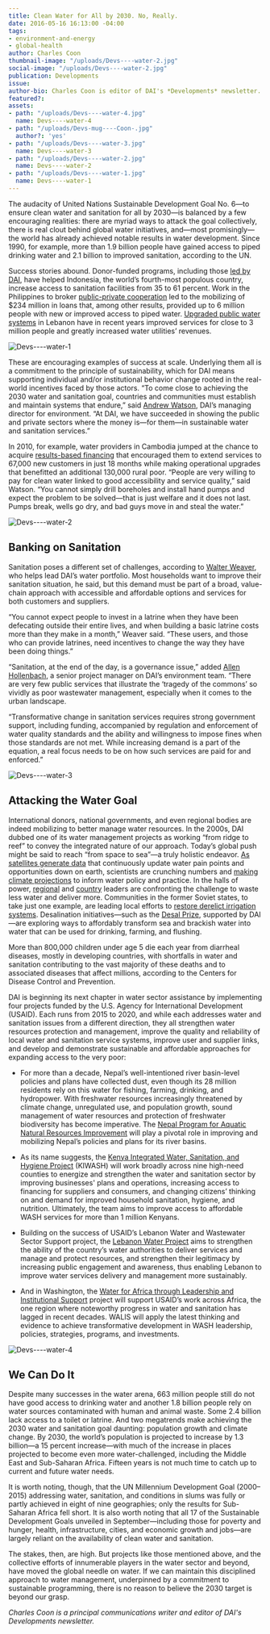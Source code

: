 ```yaml
---
title: Clean Water for All by 2030. No, Really.
date: 2016-05-16 16:13:00 -04:00
tags:
- environment-and-energy
- global-health
author: Charles Coon
thumbnail-image: "/uploads/Devs----water-2.jpg"
social-image: "/uploads/Devs----water-2.jpg"
publication: Developments
issue: 
author-bio: Charles Coon is editor of DAI's *Developments* newsletter.
featured?: 
assets:
- path: "/uploads/Devs----water-4.jpg"
  name: Devs----water-4
- path: "/uploads/Devs-mug----Coon-.jpg"
  author?: 'yes'
- path: "/uploads/Devs----water-3.jpg"
  name: Devs----water-3
- path: "/uploads/Devs----water-2.jpg"
  name: Devs----water-2
- path: "/uploads/Devs----water-1.jpg"
  name: Devs----water-1
---
```


The audacity of United Nations Sustainable Development Goal No. 6—to ensure clean water and sanitation for all by 2030—is balanced by a few encouraging realities: there are myriad ways to attack the goal collectively, there is real clout behind global water initiatives, and—most promisingly—the world has already achieved notable results in water development. Since 1990, for example, more than 1.9 billion people have gained access to piped drinking water and 2.1 billion to improved sanitation, according to the UN.




Success stories abound. Donor-funded programs, including those [led by DAI](http://dai.com/our-work/projects/indonesia%E2%80%94urban-water-sanitation-and-hygiene-iuwash-iuwash-plus), have helped Indonesia, the world’s fourth-most populous country, increase access to sanitation facilities from 35 to 61 percent. Work in the Philippines to broker [public-private cooperation](http://dai.com/our-work/projects/philippines%E2%80%94water-revolving-fund-support-program-pwrf) led to the mobilizing of $234 million in loans that, among other results, provided up to 6 million people with new or improved access to piped water. [Upgraded public water systems](http://dai.com/our-work/projects/lebanon-water-project-lwp) in Lebanon have in recent years improved services for close to 3 million people and greatly increased water utilities’ revenues.

![Devs----water-1](/uploads/Devs----water-1.jpg "Morocco registers an annual water deficit of about 2 billion cubic meters; if current population growth is maintained and water-use practices remain unchanged, the deficit is expected to reach 5 billion cubic meters by 2030. The Morocco Economic Competitiveness program helped local authorities design irrigated agriculture initiatives using treated wastewater.")

These are encouraging examples of success at scale. Underlying them all is a commitment to the principle of sustainability, which for DAI means supporting individual and/or institutional behavior change rooted in the real-world incentives faced by those actors. “To come close to achieving the 2030 water and sanitation goal, countries and communities must establish and maintain systems that endure,” said [Andrew Watson](https://www.dai.com/who-we-are/our-team/andrew-watson), DAI’s managing director for environment. “At DAI, we have succeeded in showing the public and private sectors where the money is—for them—in sustainable water and sanitation services.”

In 2010, for example, water providers in Cambodia jumped at the chance to acquire [results-based financing](http://dai.com/stories/results-based-financing-action-getting-clean-drinking-water-rural-cambodia) that encouraged them to extend services to 67,000 new customers in just 18 months while making operational upgrades that benefitted an additional 130,000 rural poor. “People are very willing to pay for clean water linked to good accessibility and service quality,” said Watson. “You cannot simply drill boreholes and install hand pumps and expect the problem to be solved—that is just welfare and it does not last. Pumps break, wells go dry, and bad guys move in and steal the water.”

![Devs----water-2](/uploads/Devs----water-2.jpg "Under the Urban Gardens Program for HIV-Affected Women and Children in Ethiopia, more than 400 groups and school-based gardens have given 35,000 households access to training and technologies (such as drip kits) in urban gardening.") 

## Banking on Sanitation

Sanitation poses a different set of challenges, according to [Walter Weaver](http://dai.com/who-we-are/our-team/walter-weaver), who helps lead DAI’s water portfolio. Most households want to improve their sanitation situation, he said, but this demand must be part of a broad, value-chain approach with accessible and affordable options and services for both customers and suppliers.

“You cannot expect people to invest in a latrine when they have been defecating outside their entire lives, and when building a basic latrine costs more than they make in a month,” Weaver said. “These users, and those who can provide latrines, need incentives to change the way they have been doing things.”

“Sanitation, at the end of the day, is a governance issue,” added [Allen Hollenbach](http://dai.com/who-we-are/our-team/allen-hollenbach), a senior project manager on DAI’s environment team. “There are very few public services that illustrate the ‘tragedy of the commons’ so vividly as poor wastewater management, especially when it comes to the urban landscape. 

“Transformative change in sanitation services requires strong government support, including funding, accompanied by regulation and enforcement of water quality standards and the ability and willingness to impose fines when those standards are not met. While increasing demand is a part of the equation, a real focus needs to be on how such services are paid for and enforced.”

![Devs----water-3](/uploads/Devs----water-3.jpg "More than 1.1 million people have obtained access to safe water supplies during the Indonesia Urban Water, Sanitation and Hygiene program.") 

## Attacking the Water Goal

International donors, national governments, and even regional bodies are indeed mobilizing to better manage water resources. In the 2000s, DAI dubbed one of its water management projects as working “from ridge to reef” to convey the integrated nature of our approach. Today’s global push might be said to reach “from space to sea”—a truly holistic endeavor. [As satellites generate data](http://dai.com/our-work/projects/worldwide%E2%80%94servir-program-demand-activity) that continuously update water pain points and opportunities down on earth, scientists are crunching numbers and [making climate projections](http://mekongarcc.net/sites/default/files/mekong_arcc_climate_study_main_report-press_for_web.pdf) to inform water policy and practice. In the halls of power, [regional](http://dai.com/our-work/projects/middle-east-and-north-africa%E2%80%94further-advancing-blue-revolution-initiative-fabri) and [country](http://dai.com/stories/water-efficiency-project-jordan-wins-global-distinction-award) leaders are confronting the challenge to waste less water and deliver more. Communities in the former Soviet states, to take just one example, are leading local efforts to [restore derelict irrigation systems](http://dai-global-developments.com/articles/uniting-tajikistans-farmers-to-fix-broken-irrigation-systems/). Desalination initiatives—such as the [Desal Prize](https://www.usaid.gov/news-information/press-releases/apr-22-2015-securing-water-food-grand-challenge-development-announces-winners), supported by DAI—are exploring ways to affordably transform sea and brackish water into water that can be used for drinking, farming, and flushing.

<aside><p>More than 800,000 children under age 5 die each year from diarrheal diseases, mostly in developing countries, with shortfalls in water and sanitation contributing to the vast majority of these deaths and to associated diseases that affect millions, according to the Centers for Disease Control and Prevention.</p></aside>

DAI is beginning its next chapter in water sector assistance by implementing four projects funded by the U.S. Agency for International Development (USAID). Each runs from 2015 to 2020, and while each addresses water and sanitation issues from a different direction, they all strengthen water resources protection and management, improve the quality and reliability of local water and sanitation service systems, improve user and supplier links, and develop and demonstrate sustainable and affordable approaches for expanding access to the very poor:

* For more than a decade, Nepal’s well-intentioned river basin-level policies and plans have collected dust, even though its 28 million residents rely on this water for fishing, farming, drinking, and hydropower. With freshwater resources increasingly threatened by climate change, unregulated use, and population growth, sound management of water resources and protection of freshwater biodiversity has become imperative. The [Nepal Program for Aquatic Natural Resources Improvement](http://dai.com/our-work/projects/nepal%E2%80%94program-aquatic-natural-resources-improvement-pani) will play a pivotal role in improving and mobilizing Nepal’s policies and plans for its river basins.

* As its name suggests, the [Kenya Integrated Water, Sanitation, and Hygiene Project](http://dai.com/our-work/projects/kenya%E2%80%94integrated-water-sanitation-and-hygiene-project-kiwash) (KIWASH) will work broadly across nine high-need counties to energize and strengthen the water and sanitation sector by improving businesses' plans and operations, increasing access to financing for suppliers and consumers, and changing citizens’ thinking on and demand for improved household sanitation, hygiene, and nutrition. Ultimately, the team aims to improve access to affordable WASH services for more than 1 million Kenyans.

* Building on the success of USAID’s Lebanon Water and Wastewater Sector Support project, the [Lebanon Water Project](http://dai.com/our-work/projects/lebanon-water-project-lwp) aims to strengthen the ability of the country’s water authorities to deliver services and manage and protect resources, and strengthen their legitimacy by increasing public engagement and awareness, thus enabling Lebanon to improve water services delivery and management more sustainably.

* And in Washington, the [Water for Africa through Leadership and Institutional Support](http://dai.com/our-work/projects/worldwide%E2%80%94water-africa-through-leadership-and-institutional-support-walis) project will support USAID’s work across Africa, the one region where noteworthy progress in water and sanitation has lagged in recent decades. WALIS will apply the latest thinking and evidence to achieve transformative development in WASH leadership, policies, strategies, programs, and investments.

![Devs----water-4](/uploads/Devs----water-4.jpg "Villagers in Daku, Fiji, have built a dike around their community in an effort to reduce the impacts of climate change that have translated into higher tides and increasingly severe weather events.") 

## We Can Do It

Despite many successes in the water arena, 663 million people still do not have good access to drinking water and another 1.8 billion people rely on water sources contaminated with human and animal waste. Some 2.4 billion lack access to a toilet or latrine. And two megatrends make achieving the 2030 water and sanitation goal daunting: population growth and climate change. By 2030, the world’s population is projected to increase by 1.3 billion—a 15 percent increase—with much of the increase in places projected to become even more water-challenged, including the Middle East and Sub-Saharan Africa. Fifteen years is not much time to catch up to current and future water needs.

It is worth noting, though, that the UN Millennium Development Goal (2000–2015) addressing water, sanitation, and conditions in slums was fully or partly achieved in eight of nine geographies; only the results for Sub-Saharan Africa fell short. It is also worth noting that all 17 of the Sustainable Development Goals unveiled in September—including those for poverty and hunger, health, infrastructure, cities, and economic growth and jobs—are largely reliant on the availability of clean water and sanitation. 

The stakes, then, are high. But projects like those mentioned above, and the collective efforts of innumerable players in the water sector and beyond, have moved the global needle on water. If we can maintain this disciplined approach to water management, underpinned by a commitment to sustainable programming, there is no reason to believe the 2030 target is beyond our grasp.

*Charles Coon is a principal communications writer and editor of DAI's Developments newsletter.*
